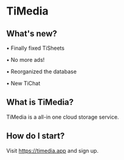 # TiMedia

## What's new?

• Finally fixed TiSheets

• No more ads!

• Reorganized the database

• New TiChat



## What is TiMedia?
TiMedia is a all-in one cloud storage service.

## How do I start?
Visit https://timedia.app and sign up.

